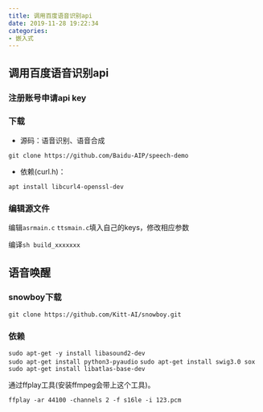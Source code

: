 ```yaml
---
title: 调用百度语音识别api
date: 2019-11-28 19:22:34
categories: 
- 嵌入式
---
```

## 调用百度语音识别api

### 注册账号申请api key

### 下载

- 源码：语音识别、语音合成

`git clone https://github.com/Baidu-AIP/speech-demo`

- 依赖(curl.h)：

`apt install libcurl4-openssl-dev`

### 编辑源文件

编辑`asrmain.c` `ttsmain.c`填入自己的keys，修改相应参数

编译`sh build_xxxxxxx`

## 语音唤醒  

### snowboy下载  

`git clone https://github.com/Kitt-AI/snowboy.git`

### 依赖  

`sudo apt-get -y install libasound2-dev`  
`sudo apt-get install python3-pyaudio`
`sudo apt-get install swig3.0 sox`  
`sudo apt-get install libatlas-base-dev`  

通过ffplay工具(安装ffmpeg会带上这个工具)。

`ffplay -ar 44100 -channels 2 -f s16le -i 123.pcm`
